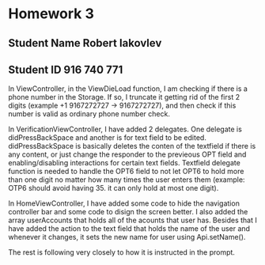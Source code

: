 # Homework 3
## Student Name   Robert Iakovlev
## Student ID         916 740 771

In ViewController, in the ViewDieLoad function, I am checking if there is a phone number in the Storage. If so, I truncate it getting rid of the first 2 digits (example +1 9167272727 -> 9167272727), and then check if this number is valid as ordinary phone number check. 

In VerificationViewController, I have added 2 delegates. One delegate is didPressBackSpace and another is for text field to be edited. didPressBackSpace is basically deletes the conten of the textfield if there is any content, or just change the responder to the previeous OPT field and enabling/disabling interactions for certain text fields. Textfield delegate function is needed to handle the OPT6 field to not let OPT6 to hold more than one digit no matter how many times the user enters them (example: OTP6 should avoid having 35. it can only hold at most one digit).

In HomeViewController, I have added some code to hide the navigation controller bar and some code to disign the screen better. I also added the array userAccounts that holds all of the acounts that user has. Besides that I have added the action to the text field that holds the name of the user and whenever it changes, it sets the new name for user using Api.setName().

The rest is following very closely to how it is instructed in the prompt.
